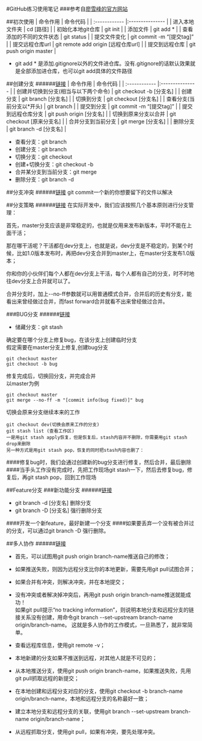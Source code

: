 #GitHub练习使用笔记
###参考自[廖雪峰的官方网站](http://www.liaoxuefeng.com/wiki/0013739516305929606dd18361248578c67b8067c8c017b000)

##初次使用
| 命令作用                             | 命令代码                               |
| :------------                        |:---------------                        |
| 进入本地文件夹                       | cd [路径]                              |
| 初始化本地git仓库                    | git init                               |
| 添加文件                             | git add *                              |
| 查看添加的不同的文件状态             | git status                             |
| 提交文件变化                         | git commit -m “[提交tag]”              |
| 提交远程仓库url                      | git remote add origin [远程仓库url]    |
| 提交到远程仓库                       | git push origin master                 |


* git add * 是添加.gitignore以外的文件进仓库。没有.gitignore的话默认效果就是全部添加进仓库，也可以git add具体的文件路径


##创建分支
######[链接](http://www.liaoxuefeng.com/wiki/0013739516305929606dd18361248578c67b8067c8c017b000/001375840038939c291467cc7c747b1810aab2fb8863508000)
| 命令作用                             | 命令代码                               |
| :------------                        |:---------------                        |
| 创建并切换到分支(相当与以下两个命令) | git checkout -b [分支名]               |
| 创建分支                             | git branch  [分支名]                   |
| 切换到分支                           | git checkout [分支名]                  |
| 查看分支(当前分支以*开头)            | git branch                             |
| 提交到分支                           | git commit -m “[提交tag]”              |
| 提交到远程仓库分支                   | git push origin [分支名]               |
| 切换到原来分支以合并                 | git checkout [原来分支名]              |
| 合并分支到当前分支                   | git merge [分支名]                     |
| 删除分支                             | git branch -d [分支名]                 |


* 查看分支：git branch
* 创建分支：git branch <name>
* 切换分支：git checkout <name>
* 创建+切换分支：git checkout -b <name>
* 合并某分支到当前分支：git merge <name>
* 删除分支：git branch -d <name>


##分支冲突
######[链接](http://www.liaoxuefeng.com/wiki/0013739516305929606dd18361248578c67b8067c8c017b000/001375840202368c74be33fbd884e71b570f2cc3c0d1dcf000)
git commit一个新的你想要留下的文件以解决


##分支策略
######[链接](http://www.liaoxuefeng.com/wiki/0013739516305929606dd18361248578c67b8067c8c017b000/0013758410364457b9e3d821f4244beb0fd69c61a185ae0000)
在实际开发中，我们应该按照几个基本原则进行分支管理：

首先，master分支应该是非常稳定的，也就是仅用来发布新版本，平时不能在上面干活；

那在哪干活呢？干活都在dev分支上，也就是说，dev分支是不稳定的，到某个时候，比如1.0版本发布时，再把dev分支合并到master上，在master分支发布1.0版本；

你和你的小伙伴们每个人都在dev分支上干活，每个人都有自己的分支，时不时地往dev分支上合并就可以了。

合并分支时，加上--no-ff参数就可以用普通模式合并，合并后的历史有分支，能看出来曾经做过合并，而fast forward合并就看不出来曾经做过合并。

###BUG分支
######[链接](http://www.liaoxuefeng.com/wiki/0013739516305929606dd18361248578c67b8067c8c017b000/00137602359178794d966923e5c4134bc8bf98dfb03aea3000)
* 储藏分支：git stash

确定要在哪个分支上修复bug，在该分支上创建临时分支  
假定需要在master分支上修复,创建bug分支  
```
git checkout master  
git checkout -b bug
```
修复完成后，切换回分支，并完成合并  
以master为例  
```
git checkout master
git merge --no-ff -m "[commit info(bug fixed)]" bug
```
切换会原来分支继续本来的工作
```
git checkout dev(切换会原来工作的分支)
git stash list (查看工作区)
一是用git stash apply恢复，但是恢复后，stash内容并不删除，你需要用git stash drop来删除
另一种方式是用git stash pop，恢复的同时把stash内容也删了：
```

####修复bug时，我们会通过创建新的bug分支进行修复，然后合并，最后删除
####当手头工作没有完成时，先把工作现场git stash一下，然后去修复bug，修复后，再git stash pop，回到工作现场


##Feature分支
###新功能分支
######[链接](http://www.liaoxuefeng.com/wiki/0013739516305929606dd18361248578c67b8067c8c017b000/001376026233004c47f22a16d1f4fa289ce45f14bbc8f11000)
* git branch -d [分支名] 删除分支
* git branch -D [分支名] 强行删除分支

####开发一个新feature，最好新建一个分支
####如果要丢弃一个没有被合并过的分支，可以通过git branch -D <name>强行删除。

##多人协作
######[链接](http://www.liaoxuefeng.com/wiki/0013739516305929606dd18361248578c67b8067c8c017b000/0013760174128707b935b0be6fc4fc6ace66c4f15618f8d000)
* 首先，可以试图用git push origin branch-name推送自己的修改；
* 如果推送失败，则因为远程分支比你的本地更新，需要先用git pull试图合并；
* 如果合并有冲突，则解决冲突，并在本地提交；
* 没有冲突或者解决掉冲突后，再用git push origin branch-name推送就能成功！  
如果git pull提示“no tracking information”，则说明本地分支和远程分支的链接关系没有创建，用命令git branch --set-upstream branch-name origin/branch-name。
这就是多人协作的工作模式，一旦熟悉了，就非常简单。


* 查看远程库信息，使用git remote -v；
* 本地新建的分支如果不推送到远程，对其他人就是不可见的；
* 从本地推送分支，使用git push origin branch-name，如果推送失败，先用git pull抓取远程的新提交；
* 在本地创建和远程分支对应的分支，使用git checkout -b branch-name origin/branch-name，本地和远程分支的名称最好一致；
* 建立本地分支和远程分支的关联，使用git branch --set-upstream branch-name origin/branch-name；
* 从远程抓取分支，使用git pull，如果有冲突，要先处理冲突。
